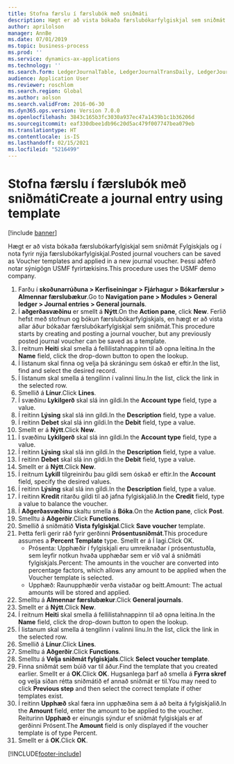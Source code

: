 ```yaml
---
title: Stofna færslu í færslubók með sniðmáti
description: Hægt er að vista bókaða færslubókarfylgiskjal sem sniðmát Fylgiskjals og í nota fyrir nýja færslubókarfylgiskjal.
author: aprilolson
manager: AnnBe
ms.date: 07/01/2019
ms.topic: business-process
ms.prod: ''
ms.service: dynamics-ax-applications
ms.technology: ''
ms.search.form: LedgerJournalTable, LedgerJournalTransDaily, LedgerJournalTransVoucherTemplate
audience: Application User
ms.reviewer: roschlom
ms.search.region: Global
ms.author: aolson
ms.search.validFrom: 2016-06-30
ms.dyn365.ops.version: Version 7.0.0
ms.openlocfilehash: 3843c165b3fc3030a937ec47a1439b1c1b36206d
ms.sourcegitcommit: eaf330dbee1db96c20d5ac479f007747bea079eb
ms.translationtype: HT
ms.contentlocale: is-IS
ms.lasthandoff: 02/15/2021
ms.locfileid: "5216499"
---
```

# <a name="create-a-journal-entry-using-template"></a><span data-ttu-id="8f608-103">Stofna færslu í færslubók með sniðmáti</span><span class="sxs-lookup"><span data-stu-id="8f608-103">Create a journal entry using template</span></span>

[!include [banner](../../includes/banner.md)]

<span data-ttu-id="8f608-104">Hægt er að vista bókaða færslubókarfylgiskjal sem sniðmát Fylgiskjals og í nota fyrir nýja færslubókarfylgiskjal.</span><span class="sxs-lookup"><span data-stu-id="8f608-104">Posted journal vouchers can be saved as Voucher templates and applied in a new journal voucher.</span></span> <span data-ttu-id="8f608-105">Þessi aðferð notar sýnigögn USMF fyrirtækisins.</span><span class="sxs-lookup"><span data-stu-id="8f608-105">This procedure uses the USMF demo company.</span></span>

1. <span data-ttu-id="8f608-106">Farðu í **skoðunarrúðuna > Kerfiseiningar > Fjárhagur > Bókarfærslur > Almennar færslubækur**.</span><span class="sxs-lookup"><span data-stu-id="8f608-106">Go to **Navigation pane > Modules > General ledger > Journal entries > General journals**.</span></span>
2. <span data-ttu-id="8f608-107">Í **aðgerðasvæðinu** er smellt á **Nýtt**.</span><span class="sxs-lookup"><span data-stu-id="8f608-107">On the **Action pane**, click **New**.</span></span> <span data-ttu-id="8f608-108">Ferlið hefst með stofnun og bókun færslubókarfylgiskjals, en hægt er að vista allar áður bókaðar færslubókarfylgiskjal sem sniðmát.</span><span class="sxs-lookup"><span data-stu-id="8f608-108">This procedure starts by creating and posting a journal voucher, but any previously posted journal voucher can be saved as a template.</span></span>  
3. <span data-ttu-id="8f608-109">Í reitnum **Heiti** skal smella á fellilistahnappinn til að opna leitina.</span><span class="sxs-lookup"><span data-stu-id="8f608-109">In the **Name** field, click the drop-down button to open the lookup.</span></span>
4. <span data-ttu-id="8f608-110">Í listanum skal finna og velja þá skráningu sem óskað er eftir.</span><span class="sxs-lookup"><span data-stu-id="8f608-110">In the list, find and select the desired record.</span></span>
5. <span data-ttu-id="8f608-111">Í listanum skal smella á tengilinn í valinni línu.</span><span class="sxs-lookup"><span data-stu-id="8f608-111">In the list, click the link in the selected row.</span></span>
6. <span data-ttu-id="8f608-112">Smellið á **Línur**.</span><span class="sxs-lookup"><span data-stu-id="8f608-112">Click **Lines**.</span></span>
7. <span data-ttu-id="8f608-113">Í svæðinu **Lykilgerð** skal slá inn gildi.</span><span class="sxs-lookup"><span data-stu-id="8f608-113">In the **Account type** field, type a value.</span></span>
8. <span data-ttu-id="8f608-114">Í reitinn **Lýsing** skal slá inn gildi.</span><span class="sxs-lookup"><span data-stu-id="8f608-114">In the **Description** field, type a value.</span></span>
9. <span data-ttu-id="8f608-115">Í reitinn **Debet** skal slá inn gildi.</span><span class="sxs-lookup"><span data-stu-id="8f608-115">In the **Debit** field, type a value.</span></span>
10. <span data-ttu-id="8f608-116">Smellt er á **Nýtt**.</span><span class="sxs-lookup"><span data-stu-id="8f608-116">Click **New**.</span></span>
11. <span data-ttu-id="8f608-117">Í svæðinu **Lykilgerð** skal slá inn gildi.</span><span class="sxs-lookup"><span data-stu-id="8f608-117">In the **Account type** field, type a value.</span></span>
12. <span data-ttu-id="8f608-118">Í reitinn **Lýsing** skal slá inn gildi.</span><span class="sxs-lookup"><span data-stu-id="8f608-118">In the **Description** field, type a value.</span></span>
13. <span data-ttu-id="8f608-119">Í reitinn **Debet** skal slá inn gildi.</span><span class="sxs-lookup"><span data-stu-id="8f608-119">In the **Debit** field, type a value.</span></span>
14. <span data-ttu-id="8f608-120">Smellt er á **Nýtt**.</span><span class="sxs-lookup"><span data-stu-id="8f608-120">Click **New**.</span></span>
14. <span data-ttu-id="8f608-121">Í reitnum **Lykill** tilgreinirðu þau gildi sem óskað er eftir.</span><span class="sxs-lookup"><span data-stu-id="8f608-121">In the **Account** field, specify the desired values.</span></span>
15. <span data-ttu-id="8f608-122">Í reitinn **Lýsing** skal slá inn gildi.</span><span class="sxs-lookup"><span data-stu-id="8f608-122">In the **Description** field, type a value.</span></span>
16. <span data-ttu-id="8f608-123">Í reitinn **Kredit** ritarðu gildi til að jafna fylgiskjalið.</span><span class="sxs-lookup"><span data-stu-id="8f608-123">In the **Credit** field, type a value to balance the voucher.</span></span>
17. <span data-ttu-id="8f608-124">Í **Aðgerðasvæðinu** skaltu smella á **Bóka**.</span><span class="sxs-lookup"><span data-stu-id="8f608-124">On the **Action pane**, click **Post**.</span></span>
18. <span data-ttu-id="8f608-125">Smelltu á **Aðgerðir**.</span><span class="sxs-lookup"><span data-stu-id="8f608-125">Click **Functions**.</span></span>
19. <span data-ttu-id="8f608-126">Smellið á sniðmátið **Vista fylgiskjal**.</span><span class="sxs-lookup"><span data-stu-id="8f608-126">Click **Save voucher** template.</span></span>
20. <span data-ttu-id="8f608-127">Þetta ferli gerir ráð fyrir gerðinni **Prósentusniðmát**.</span><span class="sxs-lookup"><span data-stu-id="8f608-127">This procedure assumes a **Percent Template** type.</span></span> <span data-ttu-id="8f608-128">Smellt er á Í lagi.</span><span class="sxs-lookup"><span data-stu-id="8f608-128">Click OK.</span></span>
    - <span data-ttu-id="8f608-129">Prósenta: Upphæðir í fylgiskjali eru umreiknaðar í prósentustuðla, sem leyfir notkun hvaða upphæðar sem er við val á sniðmáti fylgiskjals.</span><span class="sxs-lookup"><span data-stu-id="8f608-129">Percent: The amounts in the voucher are converted into percentage factors, which allows any amount to be applied when the Voucher template is selected.</span></span>
    - <span data-ttu-id="8f608-130">Upphæð: Raunupphæðir verða vistaðar og beitt.</span><span class="sxs-lookup"><span data-stu-id="8f608-130">Amount: The actual amounts will be stored and applied.</span></span>  
21. <span data-ttu-id="8f608-131">Smelltu á **Almennar færslubækur**.</span><span class="sxs-lookup"><span data-stu-id="8f608-131">Click **General journals**.</span></span>
22. <span data-ttu-id="8f608-132">Smellt er á **Nýtt**.</span><span class="sxs-lookup"><span data-stu-id="8f608-132">Click **New**.</span></span>
23. <span data-ttu-id="8f608-133">Í reitnum **Heiti** skal smella á fellilistahnappinn til að opna leitina.</span><span class="sxs-lookup"><span data-stu-id="8f608-133">In the **Name** field, click the drop-down button to open the lookup.</span></span>
24. <span data-ttu-id="8f608-134">Í listanum skal smella á tengilinn í valinni línu.</span><span class="sxs-lookup"><span data-stu-id="8f608-134">In the list, click the link in the selected row.</span></span>
25. <span data-ttu-id="8f608-135">Smellið á **Línur**.</span><span class="sxs-lookup"><span data-stu-id="8f608-135">Click **Lines**.</span></span>
26. <span data-ttu-id="8f608-136">Smelltu á **Aðgerðir**.</span><span class="sxs-lookup"><span data-stu-id="8f608-136">Click **Functions**.</span></span>
27. <span data-ttu-id="8f608-137">Smelltu á **Velja sniðmát fylgiskjals**.</span><span class="sxs-lookup"><span data-stu-id="8f608-137">Click **Select voucher template**.</span></span>
28. <span data-ttu-id="8f608-138">Finna sniðmát sem búið var til áður.</span><span class="sxs-lookup"><span data-stu-id="8f608-138">Find the template that you created earlier.</span></span> <span data-ttu-id="8f608-139">Smellt er á **OK**.</span><span class="sxs-lookup"><span data-stu-id="8f608-139">Click **OK**.</span></span> <span data-ttu-id="8f608-140">Hugsanlega þarf að smella á **Fyrra skref** og velja síðan rétta sniðmátið ef annað sniðmát er til.</span><span class="sxs-lookup"><span data-stu-id="8f608-140">You may need to click **Previous step** and then select the correct template if other templates exist.</span></span>  
29. <span data-ttu-id="8f608-141">Í reitinn **Upphæð** skal færa inn upphæðina sem á að beita á fylgiskjalið.</span><span class="sxs-lookup"><span data-stu-id="8f608-141">In the **Amount** field, enter the amount to be applied to the voucher.</span></span> <span data-ttu-id="8f608-142">Reiturinn **Upphæð** er einungis sýndur ef sniðmát fylgiskjals er af gerðinni Prósent.</span><span class="sxs-lookup"><span data-stu-id="8f608-142">The **Amount** field is only displayed if the voucher template is of type Percent.</span></span>  
30. <span data-ttu-id="8f608-143">Smellt er á **OK**.</span><span class="sxs-lookup"><span data-stu-id="8f608-143">Click **OK**.</span></span>



[!INCLUDE[footer-include](../../../includes/footer-banner.md)]